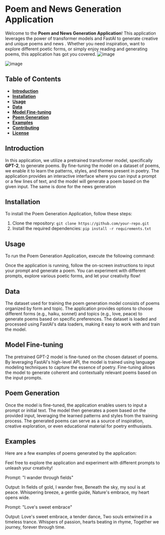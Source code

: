 # Poem and News Generation Application

Welcome to the **Poem and News Generation Application**! This application leverages the power of transformer models and FastAI to generate creative and unique poems and news . Whether you need inspiration, want to explore different poetic forms, or simply enjoy reading and generating poems, this application has got you covered.
![image](https://github.com/nadakhelif/ppp-text-generation/assets/92679701/523f94b1-ec09-412a-bbc5-f4c3841618f2)

![image](https://github.com/nadakhelif/ppp-text-generation/assets/92679701/1f48acd4-98df-4622-bb9c-a6947bfd409d)


## Table of Contents

- [**Introduction**](#introduction)
- [**Installation**](#installation)
- [**Usage**](#usage)
- [**Data**](#data)
- [**Model Fine-tuning**](#model-fine-tuning)
- [**Poem Generation**](#poem-generation)
- [**Examples**](#examples)
- [**Contributing**](#contributing)
- [**License**](#license)

## Introduction

In this application, we utilize a pretrained transformer model, specifically **GPT-2**, to generate poems. By fine-tuning the model on a dataset of poems, we enable it to learn the patterns, styles, and themes present in poetry. The application provides an interactive interface where you can input a prompt or a few lines of text, and the model will generate a poem based on the given input.
The same is done for the news generation

## Installation

To install the Poem Generation Application, follow these steps:

1. Clone the repository: `git clone https://github.com/your-repo.git`
2. Install the required dependencies: `pip install -r requirements.txt`

## Usage

To run the Poem Generation Application, execute the following command:

Once the application is running, follow the on-screen instructions to input your prompt and generate a poem. You can experiment with different prompts, explore various poetic forms, and let your creativity flow!

## Data

The dataset used for training the poem generation model consists of poems organized by form and topic. The application provides options to choose different forms (e.g., haiku, sonnet) and topics (e.g., love, peace) to generate poems based on specific preferences. The dataset is loaded and processed using FastAI's data loaders, making it easy to work with and train the model.

## Model Fine-tuning

The pretrained GPT-2 model is fine-tuned on the chosen dataset of poems. By leveraging FastAI's high-level API, the model is trained using language modeling techniques to capture the essence of poetry. Fine-tuning allows the model to generate coherent and contextually relevant poems based on the input prompts.

## Poem Generation

Once the model is fine-tuned, the application enables users to input a prompt or initial text. The model then generates a poem based on the provided input, leveraging the learned patterns and styles from the training process. The generated poems can serve as a source of inspiration, creative exploration, or even educational material for poetry enthusiasts.

## Examples

Here are a few examples of poems generated by the application:

Feel free to explore the application and experiment with different prompts to unleash your creativity!


Prompt: "I wander through fields"

Output:
In fields of gold, I wander free,
Beneath the sky, my soul is at peace.
Whispering breeze, a gentle guide,
Nature's embrace, my heart opens wide.

Prompt: "Love's sweet embrace"

Output:
Love's sweet embrace, a tender dance,
Two souls entwined in a timeless trance.
Whispers of passion, hearts beating in rhyme,
Together we journey, forever through time.


